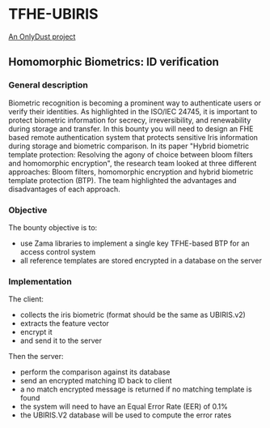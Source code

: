 # TFHE-UBIRIS

[An OnlyDust project](https://app.onlydust.xyz/projects/f0d669e2-a45f-44ca-ae32-7b3d69ee12ba)

## Homomorphic Biometrics: ID verification

### General description

Biometric recognition is becoming a prominent way to authenticate users or verify their identities. As highlighted in the ISO/IEC 24745, it is important to protect biometric information for secrecy, irreversibility, and renewability during storage and transfer. In this bounty you will need to design an FHE based remote authentication system that protects sensitive Iris information during storage and biometric comparison. In its paper "Hybrid biometric template protection: Resolving the agony of choice between bloom filters and homomorphic encryption", the research team looked at three different approaches: Bloom filters, homomorphic encryption and hybrid biometric template protection (BTP). The team highlighted the advantages and disadvantages of each approach.

### Objective

The bounty objective is to:
- use Zama libraries to implement a single key TFHE-based BTP for an access control system
- all reference templates are stored encrypted in a database on the server

### Implementation

The client:
- collects the iris biometric (format should be the same as UBIRIS.v2)
- extracts the feature vector
- encrypt it
- and send it to the server

Then the server:
- perform the comparison against its database
- send an encrypted matching ID back to client
- a no match encrypted message is returned if no matching template is found
- the system will need to have an Equal Error Rate (EER) of 0.1%
- the UBIRIS.V2 database will be used to compute the error rates
